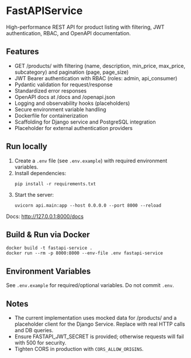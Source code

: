 # FastAPIService

High-performance REST API for product listing with filtering, JWT authentication, RBAC, and OpenAPI documentation.

## Features
- GET /products/ with filtering (name, description, min_price, max_price, subcategory) and pagination (page, page_size)
- JWT Bearer authentication with RBAC (roles: admin, api_consumer)
- Pydantic validation for request/response
- Standardized error responses
- OpenAPI docs at /docs and /openapi.json
- Logging and observability hooks (placeholders)
- Secure environment variable handling
- Dockerfile for containerization
- Scaffolding for Django service and PostgreSQL integration
- Placeholder for external authentication providers

## Run locally

1. Create a `.env` file (see `.env.example`) with required environment variables.
2. Install dependencies:
   ```
   pip install -r requirements.txt
   ```
3. Start the server:
   ```
   uvicorn api.main:app --host 0.0.0.0 --port 8000 --reload
   ```

Docs: http://127.0.0.1:8000/docs

## Build & Run via Docker

```
docker build -t fastapi-service .
docker run --rm -p 8000:8000 --env-file .env fastapi-service
```

## Environment Variables

See `.env.example` for required/optional variables. Do not commit `.env`.

## Notes

- The current implementation uses mocked data for /products/ and a placeholder client for the Django Service. Replace with real HTTP calls and DB queries.
- Ensure FASTAPI_JWT_SECRET is provided; otherwise requests will fail with 500 for security.
- Tighten CORS in production with `CORS_ALLOW_ORIGINS`.
